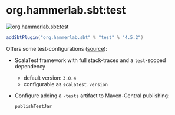 # org.hammerlab.sbt:test

[![org.hammerlab.sbt:test](https://img.shields.io/badge/org.hammerlab.sbt:test-4.5.2-green.svg)](http://search.maven.org/#search%7Cga%7C1%7Cg%3A%22org.hammerlab.sbt%22%20a%3A%22test%22)

```scala
addSbtPlugin("org.hammerlab.sbt" % "test" % "4.5.2")
```

Offers some test-configurations ([source](src/main/scala/org/hammerlab/sbt/plugin/Test.scala)):

- ScalaTest framework with full stack-traces and a `test`-scoped dependency
  - default version: `3.0.4`
  - configurable as `scalatest.version`
- Configure adding a `-tests` artifact to Maven-Central publishing:

  ```scala
  publishTestJar
  ```
